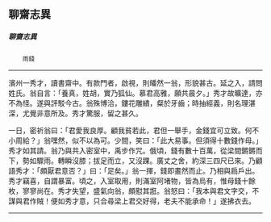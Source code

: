

## 聊齋志異

##### 聊齋志異
　　`雨錢`

* * *

濱州一秀才，讀書齋中。有款門者，啟視，則皤然一翁，形貌甚古。延之入，請問姓氏。翁自言：「養真，姓胡，實乃狐仙。慕君高雅，願共晨夕。」秀才故曠達，亦不為怪。遂與評駁今古。翁殊博洽，鏤花雕繢，粲於牙齒；時抽經義，則名理湛深，尤覺非意所及。秀才驚服，留之甚久。

一日，密祈翁曰：「君愛我良厚。顧我貧若此，君但一舉手，金錢宜可立致。何不小周給？」翁嘿然，似不以為可。少間，笑曰：「此大易事。但須得十數錢作母。」秀才如其請。翁乃與共入密室中，禹步作咒。俄頃，錢有數十百萬，從梁間鏘鏘而下，勢如驟雨。轉瞬沒膝；拔足而立，又沒踝。廣丈之舍，約深三四尺已來。乃顧語秀才：「頗厭君意否？」曰：「足矣。」翁一揮，錢即畫然而止。乃相與扃戶出。秀才竊喜，自謂暴富。頃之，入室取用，則滿室阿堵物，皆為烏有，惟母錢十餘枚，寥寥尚在。秀才失望，盛氣向翁，頗懟其誑。翁怒曰：「我本與君文字交，不謀與君作賊！便如秀才意，只合尋梁上君交好得，老夫不能承命！」遂拂衣去。

* * *


